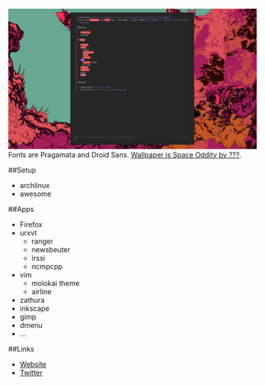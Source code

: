 ![Desktop](https://raw.githubusercontent.com/octomwm/dotfiles/master/screenshot.png)
Fonts are Pragamata and Droid Sans. [Wallpaper is Space Oddity by ???](http://everynicething.com/Space-Oddity).

##Setup

- archlinux
- awesome

##Apps

- Firefox
- urxvt
  - ranger
  - newsbeuter
  - irssi
  - ncmpcpp
- vim
  - molokai theme
  - airline
- zathura
- inkscape
- gimp
- dmenu
- ...

##Links

- [Website](http://gniii.org)
- [Twitter](https://twitter.com/mwatermelon)
